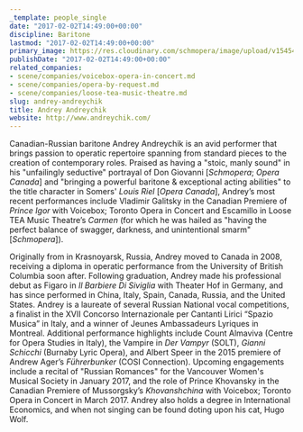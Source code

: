```yaml
---
_template: people_single
date: "2017-02-02T14:49:00+00:00"
discipline: Baritone
lastmod: "2017-02-02T14:49:00+00:00"
primary_image: https://res.cloudinary.com/schmopera/image/upload/v1545409169/media/webhook-uploads/1486046842170/2017-01-27---Andrey-Andreychik.jpg.jpg
publishDate: "2017-02-02T14:49:00+00:00"
related_companies:
- scene/companies/voicebox-opera-in-concert.md
- scene/companies/opera-by-request.md
- scene/companies/loose-tea-music-theatre.md
slug: andrey-andreychik
title: Andrey Andreychik
website: http://www.andreychik.com/
---
```


Canadian-Russian baritone Andrey Andreychik is an avid performer that brings passion to operatic repertoire spanning from standard pieces to the creation of contemporary roles. Praised as having a "stoic, manly sound" in his "unfailingly seductive" portrayal of Don Giovanni [*Schmopera*; *Opera Canada*] and "bringing a powerful baritone & exceptional acting abilities" to the title character in Somers' *Louis Riel* [*Opera Canada*], Andrey’s most recent performances include Vladimir Galitsky in the Canadian Premiere of *Prince Igor* with Voicebox; Toronto Opera in Concert and Escamillo in Loose TEA Music Theatre’s *Carmen* (for which he was hailed as "having the perfect balance of swagger, darkness, and unintentional smarm" [*Schmopera*]).

Originally from in Krasnoyarsk, Russia, Andrey moved to Canada in 2008, receiving a diploma in operatic performance from the University of British Columbia soon after. Following graduation, Andrey made his professional debut as Figaro in *Il Barbiere Di Siviglia* with Theater Hof in Germany, and has since performed in China, Italy, Spain, Canada, Russia, and the United States. Andrey is a laureate of several Russian National vocal competitions, a finalist in the XVII Concorso Internazionale per Cantanti Lirici “Spazio Musica” in Italy, and a winner of Jeunes Ambassadeurs Lyriques in Montreal. Additional performance highlights include Count Almaviva (Centre for Opera Studies in Italy), the Vampire in *Der Vampyr* (SOLT), *Gianni Schicchi* (Burnaby Lyric Opera), and Albert Speer in the 2015 premiere of Andrew Ager’s *Führerbunker* (COSI Connection). Upcoming engagements include a recital of "Russian Romances" for the Vancouver Women's Musical Society in January 2017, and the role of Prince Khovansky in the Canadian Premiere of Mussorgsky’s *Khovanshchina* with Voicebox; Toronto Opera in Concert in March 2017. Andrey also holds a degree in International Economics, and when not singing can be found doting upon his cat, Hugo Wolf.
